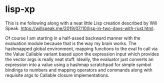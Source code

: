 # lisp-xp

This is me following along with a neat little Lisp creation described by Will Speak. https://willspeak.me/2019/07/10/lisp-in-two-days-with-rust.html.

Of course I am starting in a half-assed backward manner with the evaluation module because that is the way my brain works.  The hashmapped global environment, mapping functions to the eval fn call via the Value Callable variant based upon the expression input which provides the vector args is really neat stuff.  Ideally,  the evaluator just converts an expression into a value using a hashmap scratchpad for simple symbol bindings to numbers and mapping operators and commands along with requisite args to Callable  closure implementations.